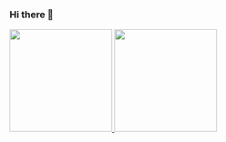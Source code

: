 ### Hi there 👋

<div>
<a href="https://github.com/lrocon18">
<img height="180em" src="https://github-readme-stats.vercel.app/api?username=lrocon18&show_icons=true&theme=dracula&include_all_commits=true&count_private=true"/>
<img height="180em" src="https://github-readme-stats.vercel.app/api/top-langs/?username=lrocon18&layout=compact&langs_count=7&theme=dracula"/>
</div>
